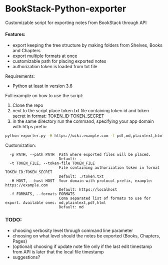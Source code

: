 # BookStack-Python-exporter
Customizable script for exporting notes from BookStack through API

#### Features:
- export keeping the tree structure by making folders from Shelves, Books and Chapters
- export multiple formats at once
- customizable path for placing exported notes
- authorization token is loaded from txt file

Requirements:
- Python at least in version 3.6

Full example on how to use the script:
1. Clone the repo 
2. next to the script place token.txt file containing token id and token secret in format: TOKEN_ID:TOKEN_SECRET
3. in the same directory run the command, specifying your app domain with https prefix:
```bash
python exporter.py -H https://wiki.example.com -f pdf,md,plaintext,html -t ./token.txt -p ./
```

Customization:
```text
  -p PATH, --path PATH  Path where exported files will be placed.
                        Default: .
  -t TOKEN_FILE, --token-file TOKEN_FILE
                        File containing authorization token in format TOKEN_ID:TOKEN_SECRET
                        Default: ./token.txt
  -H HOST, --host HOST  Your domain with protocol prefix, example: https://example.com
                        Default: https://localhost
  -f FORMATS, --formats FORMATS
                        Coma separated list of formats to use for export. Available ones: md,plaintext,pdf,html
                        Default: md
```

### TODO:
- choosing verbosity level through command line parameter
- choosing on what level should the notes be exported (Books, Chapters, Pages)
- (optional) choosing if update note file only if the last edit timestamp from API is later that the local file timestamp
- suggestions?
